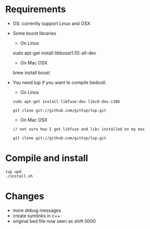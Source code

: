 # Requirements

* OS: currently support Linux and OSX
* Some boost libraries

    * On Linux

    sudo apt-get install libboost1.55-all-dev

    * On Mac OSX

    brew install boost

* You need tup if you want to compile bedcoll:

    * On Linux

    `sudo apt-get install libfuse-dev libc6-dev-i386`

    `git clone git://github.com/gittup/tup.git`

    * On Mac OSX

    `// not sure how I got libfuse and libc installed on my mac`

    `git clone git://github.com/gittup/tup.git`

# Compile and install

    tup upd
    ./install.sh

# Changes

* more debug messages
* create symlinks in c++
* original bed file now seen as shift 0000
